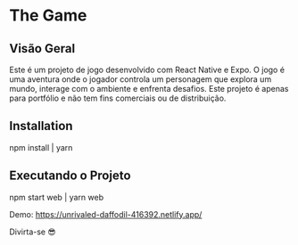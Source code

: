 # The Game

## Visão Geral

Este é um projeto de jogo desenvolvido com React Native e Expo. O jogo é uma aventura onde o jogador controla um personagem que explora um mundo, interage com o ambiente e enfrenta desafios.
Este projeto é apenas para portfólio e não tem fins comerciais ou de distribuição.

## Installation

npm install | yarn

## Executando o Projeto

npm start web | yarn web

Demo: https://unrivaled-daffodil-416392.netlify.app/

Divirta-se 😎
